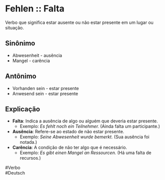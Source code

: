 # Fehlen :: Falta
<!--SR:!2024-11-05,1,230-->
Verbo que significa estar ausente ou não estar presente em um lugar ou situação.

## Sinônimo
- Abwesenheit - ausência  
- Mangel - carência  

## Antônimo
- Vorhanden sein - estar presente  
- Anwesend sein - estar presente  

## Explicação
- **Falta**: Indica a ausência de algo ou alguém que deveria estar presente.
  - Exemplo: *Es fehlt noch ein Teilnehmer.* (Ainda falta um participante.)
- **Ausência**: Refere-se ao estado de não estar presente.
  - Exemplo: *Seine Abwesenheit wurde bemerkt.* (Sua ausência foi notada.)
- **Carência**: A condição de não ter algo que é necessário.
  - Exemplo: *Es gibt einen Mangel an Ressourcen.* (Há uma falta de recursos.)

#Verbo  
#Deutsch
